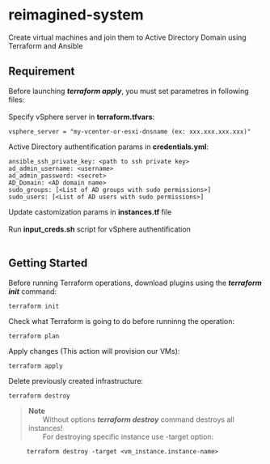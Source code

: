 # reimagined-system
Create virtual machines and join them to Active Directory Domain using Terraform and Ansible

## Requirement
Before launching ***terraform apply***, you must set parametres in following files:<br/><br/>
Specify vSphere server in **terraform.tfvars**:
```
vsphere_server = "my-vcenter-or-esxi-dnsname (ex: xxx.xxx.xxx.xxx)"
```
Active Directory authentification params in **credentials.yml**:
```
ansible_ssh_private_key: <path to ssh private key>
ad_admin_username: <username>
ad_admin_password: <secret>
AD_Domain: <AD domain name>
sudo_groups: [<List of AD groups with sudo permissions>]
sudo_users: [<List of AD users with sudo permissions>]
```
Update castomization params in **instances.tf** file<br/><br/>
Run **input_creds.sh** script for vSphere authentification<br/><br/>
## Getting Started
Before running Terraform operations, download plugins using the ***terraform init*** command:
```
terraform init
```
Check what Terraform is going to do before runninng the operation:
```
terraform plan
```
Apply changes (This action will provision our VMs):
```
terraform apply
```
Delete previously created infrastructure:
```
terraform destroy
```
> **Note**<br/>
&emsp;&emsp;Without options ***terraform destroy*** command destroys all instances!<br/>
&emsp;&emsp;For destroying specific instance use -target option:
   ```
        terraform destroy -target <vm_instance.instance-name>
   ```

